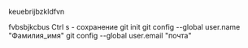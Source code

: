 keuebrijbzkldfvn

fvbsbjkcbus
Ctrl s - сохранение
git init
git config --global user.name "Фамилия_имя"
git config --global user.email "почта"